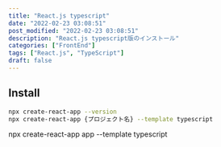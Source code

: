 ```yaml
---
title: "React.js typescript"
date: "2022-02-23 03:08:51"
post_modified: "2022-02-23 03:08:51"
description: "React.js typescript版のインストール"
categories: ["FrontEnd"]
tags: ["React.js", "TypeScript"]
draft: false
---
```


## Install

```bash
npx create-react-app --version
npx create-react-app {プロジェクト名} --template typescript
```

npx create-react-app app --template typescript

